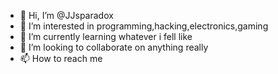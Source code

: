 - 👋 Hi, I’m @JJsparadox
- 👀 I’m interested in programming,hacking,electronics,gaming
- 🌱 I’m currently learning whatever i fell like
- 💞️ I’m looking to collaborate on anything really 
- 📫 How to reach me 

<!---
JJsparadox/JJsparadox is a ✨ special ✨ repository because its `README.md` (this file) appears on your GitHub profile.
You can click the Preview link to take a look at your changes.
--->
